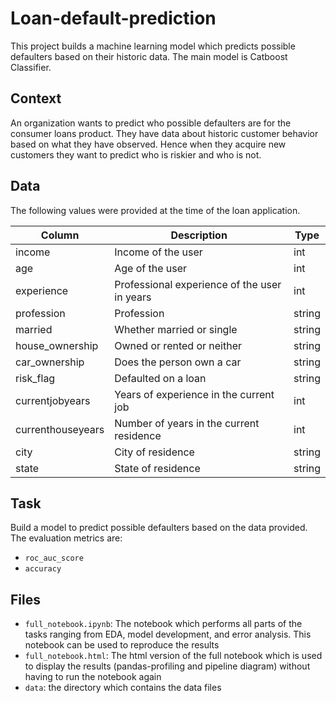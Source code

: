 # Loan-default-prediction
This project builds a machine learning model which predicts possible defaulters based on their historic data. The main model is Catboost Classifier.

## Context
An organization wants to predict who possible defaulters are for the consumer loans product. They have data about historic customer behavior based on what they have observed. Hence when they acquire new customers they want to predict who is riskier and who is not.

## Data
The following values were provided at the time of the loan application.


|Column|Description|Type   |
| -----|-----------| -----|
|income|Income of the user|int|
|age|Age of the user|int|
|experience|Professional experience of the user in years|int|
|profession|Profession|string|
|married|Whether married or single|string|
|house_ownership|Owned or rented or neither|string|
|car_ownership|Does the person own a car|string|
|risk_flag|Defaulted on a loan|string|
|currentjobyears|Years of experience in the current job|int|
|currenthouseyears|Number of years in the current residence|int|
|city|City of residence|string|
|state|State of residence|string|

## Task
Build a model to predict possible defaulters based on the data provided. The evaluation metrics are:
- `roc_auc_score`
- `accuracy`

## Files
- `full_notebook.ipynb`: The notebook which performs all parts of the tasks ranging from EDA, model development, and error analysis. This notebook can be used to reproduce the results
- `full_notebook.html`: The html version of the full notebook which is used to display the results (pandas-profiling and pipeline diagram) without having to run the notebook again
- `data`: the directory which contains the data files
